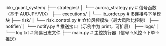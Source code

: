 ibkr_quant_system/
├── strategies/
│   └── aurora_strategy.py        # 信号函数（基于 AUDJPY/VIX）
├── executions/
│   └── ib_order.py               # IB连接与下单模块
├── risk/
│   └── risk_control.py           # 仓位风控模块（最大风险比控制）
├── notifier/
│   └── notify.py                 # 推送接口（示例中为 print，可扩展）
├── logs/
│   └── log.txt                   # 简易日志文件
├── main.py                       # 主控执行器（信号→风控→下单→推送）
